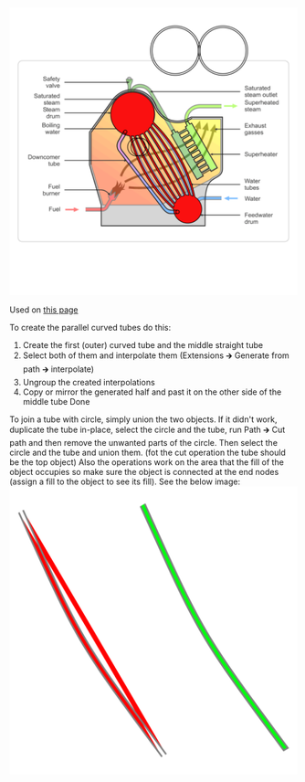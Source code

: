 ![The vector graphic](2-vectorized.svg)

Used on [this page](https://en.wikipedia.org/wiki/Water-tube_boiler)

To create the parallel curved tubes do this:
 1. Create the first (outer) curved tube and the middle straight tube
 2. Select both of them and interpolate them (Extensions 🡲 Generate from path 🡲 interpolate)
 3. Ungroup the created interpolations
 4. Copy or mirror the generated half and past it on the other side of the middle tube
Done

To join a tube with circle, simply union the two objects.
If it didn't work, duplicate the tube in-place, select the circle and the tube,
run Path 🡲 Cut path and then remove the unwanted parts of the circle.
Then select the circle and the tube and union them.
(fot the cut operation the tube should be the top object)
Also the operations work on the area that the fill of the object occupies
so make sure the object is connected at the end nodes (assign a fill to the object to see
its fill). See the below image:
![bool an operation](boolean-operation.svg)

